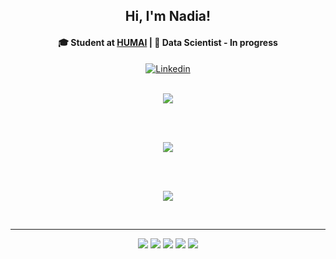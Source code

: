 <h2 align="center"> Hi, I'm Nadia! </h2>

<h4 align="center"> 🎓 Student at <a href="https://nucba.com.ar/">HUMAI</a> | 💾 Data Scientist - In progress </h4> 
    
<div align="center">
    
<a href="https://www.linkedin.com/in/nadia-cerruti/" target="_blank"><img src="https://img.icons8.com/external-tal-revivo-fresh-tal-revivo/28/000000/external-linkedin-in-logo-used-for-professional-networking-logo-fresh-tal-revivo.png" alt="Linkedin" align="center"/></a> 

</div>    
    
</br>
    
<div align="center">
    
<img src="https://wakatime.com/badge/user/2be22f59-0570-4c77-99fd-dc0329a829f3/project/051261a6-a3f1-4ceb-91d7-12d99d688c64.svg?style=for-the-badge">

</br> </br> 
  
<img src="https://github-readme-stats.vercel.app/api?username=nadiacerruti&show_icons=true&theme=radical">

</br> </br> 
  
 
<img src="https://github-readme-stats.vercel.app/api/top-langs/?username=nadiacerruti&layout=compact&theme=radical">

</br><hr>

<img src="https://img.icons8.com/color/48/000000/html-5--v1.png"/>
<img src="https://img.icons8.com/color/48/000000/css3.png"/>
<img src="https://img.icons8.com/color/48/000000/javascript--v1.png"/>
<img src="https://img.icons8.com/color/48/000000/github--v3.png"/>
<img src="https://img.icons8.com/color/48/000000/visual-studio-code-2019.png"/>
  

</div>

    


